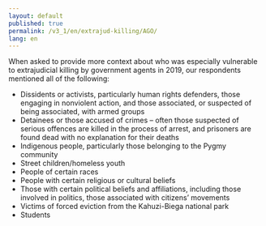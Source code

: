 ```yaml
---
layout: default
published: true
permalink: /v3_1/en/extrajud-killing/AGO/
lang: en
---
```

When asked to provide more context about who was especially vulnerable to extrajudicial killing by government agents in 2019, our respondents mentioned all of the following:

-	Dissidents or activists, particularly human rights defenders, those engaging in nonviolent action, and those associated, or suspected of being associated, with armed groups
-	Detainees or those accused of crimes – often those suspected of serious offences are killed in the process of arrest, and prisoners are found dead with no explanation for their deaths
-	Indigenous people, particularly those belonging to the Pygmy community
-	Street children/homeless youth
-	People of certain races
-	People with certain religious or cultural beliefs
-	Those with certain political beliefs and affiliations, including those involved in politics, those associated with citizens’ movements
-	Victims of forced eviction from the Kahuzi-Biega national park
-	Students
